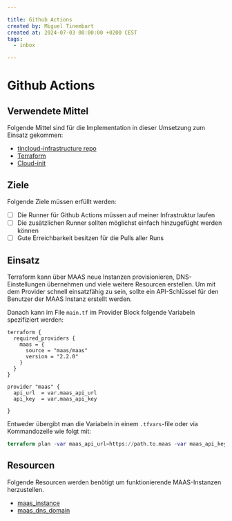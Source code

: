 ```yaml
---

title: Github Actions
created by: Miguel Tinembart
created at: 2024-07-03 00:00:00 +0200 CEST
tags:
  - inbox

---
```


# Github Actions

## Verwendete Mittel

Folgende Mittel sind für die Implementation in dieser Umsetzung zum Einsatz gekommen:

- [tincloud-infrastructure repo](https://github.com/migueltinembart/tincloud-infrastructure)
- [Terraform](./terraform.md)
- [Cloud-init](https://cloudinit.readthedocs.io/en/latest/)

## Ziele

Folgende Ziele müssen erfüllt werden:

- [ ] Die Runner für Github Actions müssen auf meiner Infrastruktur laufen
- [ ] Die zusätzlichen Runner sollten möglichst einfach hinzugefüght werden können
- [ ] Gute Erreichbarkeit besitzen für die Pulls aller Runs

## Einsatz

Terraform kann über MAAS neue Instanzen provisionieren, DNS-Einstellungen übernehmen und viele weitere Resourcen erstellen. Um mit dem Provider schnell einsatzfähig zu sein, sollte ein API-Schlüssel für den Benutzer der MAAS Instanz erstellt werden. 

Danach kann im File `main.tf` im Provider Block folgende Variabeln spezifiziert werden:

```hcl
terraform {
  required_providers {
    maas = {
      source = "maas/maas"
      version = "2.2.0"
    }
  }
}

provider "maas" {
  api_url  = var.maas_api_url
  api_key  = var.maas_api_key
  
}
```

Entweder übergibt man die Variabeln in einem `.tfvars`-file oder via Kommandozeile wie folgt mit: 

```terraform
terraform plan -var maas_api_url=https://path.to.maas -var maas_api_key=keysforapi
```

## Resourcen

Folgende Resourcen werden benötigt um funktionierende MAAS-Instanzen herzustellen. 

- [maas_instance](https://registry.terraform.io/providers/dan-sullivan/maas/latest/docs/resources/maas_instance)
- [maas_dns_domain](https://registry.terraform.io/providers/dan-sullivan/maas/latest/docs/resources/maas_dns_domain)


